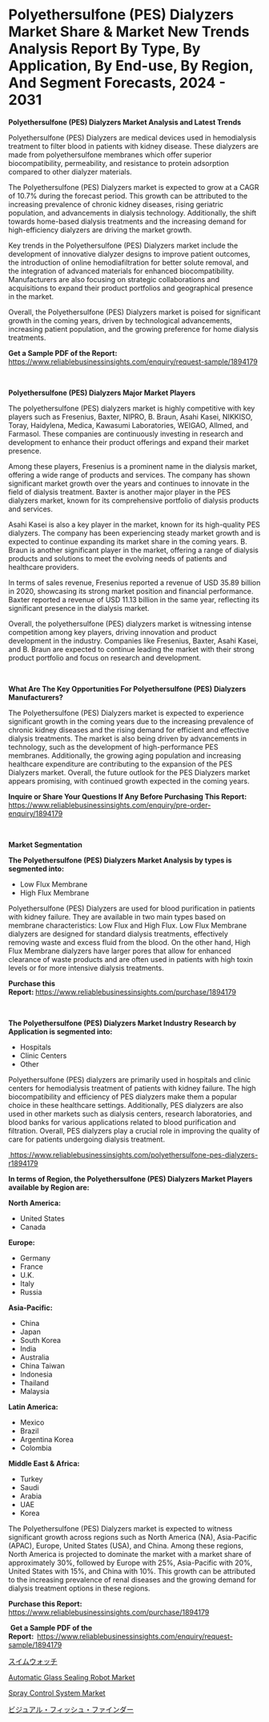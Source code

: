 <p><h1>Polyethersulfone (PES) Dialyzers Market Share & Market New Trends Analysis Report By Type, By Application, By End-use, By Region, And Segment Forecasts, 2024 - 2031</h1></p><p><strong>Polyethersulfone (PES) Dialyzers Market Analysis and Latest Trends</strong></p>
<p><p>Polyethersulfone (PES) Dialyzers are medical devices used in hemodialysis treatment to filter blood in patients with kidney disease. These dialyzers are made from polyethersulfone membranes which offer superior biocompatibility, permeability, and resistance to protein adsorption compared to other dialyzer materials.</p><p>The Polyethersulfone (PES) Dialyzers market is expected to grow at a CAGR of 10.7% during the forecast period. This growth can be attributed to the increasing prevalence of chronic kidney diseases, rising geriatric population, and advancements in dialysis technology. Additionally, the shift towards home-based dialysis treatments and the increasing demand for high-efficiency dialyzers are driving the market growth.</p><p>Key trends in the Polyethersulfone (PES) Dialyzers market include the development of innovative dialyzer designs to improve patient outcomes, the introduction of online hemodiafiltration for better solute removal, and the integration of advanced materials for enhanced biocompatibility. Manufacturers are also focusing on strategic collaborations and acquisitions to expand their product portfolios and geographical presence in the market.</p><p>Overall, the Polyethersulfone (PES) Dialyzers market is poised for significant growth in the coming years, driven by technological advancements, increasing patient population, and the growing preference for home dialysis treatments.</p></p>
<p><strong>Get a Sample PDF of the Report:&nbsp;</strong> <a href="https://www.reliablebusinessinsights.com/enquiry/request-sample/1894179">https://www.reliablebusinessinsights.com/enquiry/request-sample/1894179</a></p>
<p>&nbsp;</p>
<p><strong>Polyethersulfone (PES) Dialyzers Major Market Players</strong></p>
<p><p>The polyethersulfone (PES) dialyzers market is highly competitive with key players such as Fresenius, Baxter, NIPRO, B. Braun, Asahi Kasei, NIKKISO, Toray, Haidylena, Medica, Kawasumi Laboratories, WEIGAO, Allmed, and Farmasol. These companies are continuously investing in research and development to enhance their product offerings and expand their market presence.</p><p>Among these players, Fresenius is a prominent name in the dialysis market, offering a wide range of products and services. The company has shown significant market growth over the years and continues to innovate in the field of dialysis treatment. Baxter is another major player in the PES dialyzers market, known for its comprehensive portfolio of dialysis products and services.</p><p>Asahi Kasei is also a key player in the market, known for its high-quality PES dialyzers. The company has been experiencing steady market growth and is expected to continue expanding its market share in the coming years. B. Braun is another significant player in the market, offering a range of dialysis products and solutions to meet the evolving needs of patients and healthcare providers.</p><p>In terms of sales revenue, Fresenius reported a revenue of USD 35.89 billion in 2020, showcasing its strong market position and financial performance. Baxter reported a revenue of USD 11.13 billion in the same year, reflecting its significant presence in the dialysis market.</p><p>Overall, the polyethersulfone (PES) dialyzers market is witnessing intense competition among key players, driving innovation and product development in the industry. Companies like Fresenius, Baxter, Asahi Kasei, and B. Braun are expected to continue leading the market with their strong product portfolio and focus on research and development.</p></p>
<p>&nbsp;</p>
<p><strong>What Are The Key Opportunities For Polyethersulfone (PES) Dialyzers Manufacturers?</strong></p>
<p><p>The Polyethersulfone (PES) Dialyzers market is expected to experience significant growth in the coming years due to the increasing prevalence of chronic kidney diseases and the rising demand for efficient and effective dialysis treatments. The market is also being driven by advancements in technology, such as the development of high-performance PES membranes. Additionally, the growing aging population and increasing healthcare expenditure are contributing to the expansion of the PES Dialyzers market. Overall, the future outlook for the PES Dialyzers market appears promising, with continued growth expected in the coming years.</p></p>
<p><strong>Inquire or Share Your Questions If Any Before Purchasing This Report:</strong> <a href="https://www.reliablebusinessinsights.com/enquiry/pre-order-enquiry/1894179">https://www.reliablebusinessinsights.com/enquiry/pre-order-enquiry/1894179</a></p>
<p>&nbsp;</p>
<p><strong>Market Segmentation</strong></p>
<p><strong>The Polyethersulfone (PES) Dialyzers Market Analysis by types is segmented into:</strong></p>
<p><ul><li>Low Flux Membrane</li><li>High Flux Membrane</li></ul></p>
<p><p>Polyethersulfone (PES) Dialyzers are used for blood purification in patients with kidney failure. They are available in two main types based on membrane characteristics: Low Flux and High Flux. Low Flux Membrane dialyzers are designed for standard dialysis treatments, effectively removing waste and excess fluid from the blood. On the other hand, High Flux Membrane dialyzers have larger pores that allow for enhanced clearance of waste products and are often used in patients with high toxin levels or for more intensive dialysis treatments.</p></p>
<p><strong>Purchase this Report:&nbsp;</strong><a href="https://www.reliablebusinessinsights.com/purchase/1894179">https://www.reliablebusinessinsights.com/purchase/1894179</a></p>
<p>&nbsp;</p>
<p><strong>The Polyethersulfone (PES) Dialyzers Market Industry Research by Application is segmented into:</strong></p>
<p><ul><li>Hospitals</li><li>Clinic Centers</li><li>Other</li></ul></p>
<p><p>Polyethersulfone (PES) dialyzers are primarily used in hospitals and clinic centers for hemodialysis treatment of patients with kidney failure. The high biocompatibility and efficiency of PES dialyzers make them a popular choice in these healthcare settings. Additionally, PES dialyzers are also used in other markets such as dialysis centers, research laboratories, and blood banks for various applications related to blood purification and filtration. Overall, PES dialyzers play a crucial role in improving the quality of care for patients undergoing dialysis treatment.</p></p>
<p><a href="https://www.reliablebusinessinsights.com/polyethersulfone-pes-dialyzers-r1894179">&nbsp;https://www.reliablebusinessinsights.com/polyethersulfone-pes-dialyzers-r1894179</a></p>
<p><strong>In terms of Region, the Polyethersulfone (PES) Dialyzers Market Players available by Region are:</strong></p>
<p>
    <p> <strong> North America: </strong>
        <ul>
            <li>United States</li>
            <li>Canada</li>
        </ul>
        </p> 
    <p> <strong> Europe: </strong>
        <ul>
            <li>Germany</li>
            <li>France</li>
            <li>U.K.</li>
            <li>Italy</li>
            <li>Russia</li>
        </ul>
        </p> 
    <p> <strong> Asia-Pacific: </strong>
        <ul>
            <li>China</li>
            <li>Japan</li>
            <li>South Korea</li>
            <li>India</li>
            <li>Australia</li>
            <li>China Taiwan</li>
            <li>Indonesia</li>
            <li>Thailand</li>
            <li>Malaysia</li>
        </ul>
        </p> 
    <p> <strong> Latin America: </strong>
        <ul>
            <li>Mexico</li>
            <li>Brazil</li>
            <li>Argentina Korea</li>
            <li>Colombia</li>
        </ul>
        </p> 
    <p> <strong> Middle East & Africa: </strong>
        <ul>
            <li>Turkey</li>
            <li>Saudi</li>
            <li>Arabia</li>
            <li>UAE</li>
            <li>Korea</li>
        </ul>
    </p>
    </p>
<p><p>The Polyethersulfone (PES) Dialyzers market is expected to witness significant growth across regions such as North America (NA), Asia-Pacific (APAC), Europe, United States (USA), and China. Among these regions, North America is projected to dominate the market with a market share of approximately 30%, followed by Europe with 25%, Asia-Pacific with 20%, United States with 15%, and China with 10%. This growth can be attributed to the increasing prevalence of renal diseases and the growing demand for dialysis treatment options in these regions.</p></p>
<p><strong>Purchase this Report: </strong><a href="https://www.reliablebusinessinsights.com/purchase/1894179">https://www.reliablebusinessinsights.com/purchase/1894179</a></p>
<p>&nbsp;<strong>Get a Sample PDF of the Report:&nbsp;&nbsp;</strong><a href="https://www.reliablebusinessinsights.com/enquiry/request-sample/1894179">https://www.reliablebusinessinsights.com/enquiry/request-sample/1894179</a></p>
<p><strong></strong></p>
<p><p><a href="https://github.com/EstaSprer20231/Market-Research-Report-List-2/blob/main/6291347170084.md">スイムウォッチ</a></p><p><a href="https://github.com/pennyaldbrittonh658/Market-Research-Report-List-1/blob/main/automatic-glass-sealing-robot-market.md">Automatic Glass Sealing Robot Market</a></p><p><a href="https://github.com/gcimaudf65/Market-Research-Report-List-1/blob/main/spray-control-system-market.md">Spray Control System Market</a></p><p><a href="https://github.com/klon646/Market-Research-Report-List-2/blob/main/9650798170085.md">ビジュアル・フィッシュ・ファインダー</a></p></p>